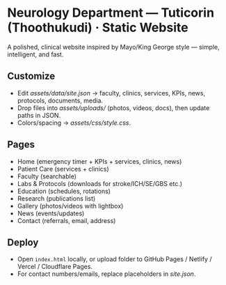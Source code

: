 
# Neurology Department — Tuticorin (Thoothukudi) · Static Website

A polished, clinical website inspired by Mayo/King George style — simple, intelligent, and fast.

## Customize
- Edit *assets/data/site.json* → faculty, clinics, services, KPIs, news, protocols, documents, media.
- Drop files into *assets/uploads/* (photos, videos, docs), then update paths in JSON.
- Colors/spacing → *assets/css/style.css*.

## Pages
- Home (emergency timer + KPIs + services, clinics, news)
- Patient Care (services + clinics)
- Faculty (searchable)
- Labs & Protocols (downloads for stroke/ICH/SE/GBS etc.)
- Education (schedules, rotations)
- Research (publications list)
- Gallery (photos/videos with lightbox)
- News (events/updates)
- Contact (referrals, email, address)

## Deploy
- Open `index.html` locally, or upload folder to GitHub Pages / Netlify / Vercel / Cloudflare Pages.
- For contact numbers/emails, replace placeholders in *site.json*.

